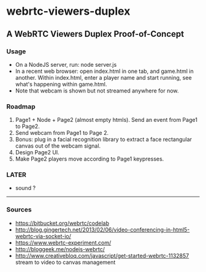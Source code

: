 webrtc-viewers-duplex
=====================

## A WebRTC Viewers Duplex Proof-of-Concept


### Usage
- On a NodeJS server, run: node server.js
- In a recent web browser: open index.html in one tab, and game.html in another.
  Within index.html, enter a player name and start running, see what's happening within game.html.
- Note that webcam is shown but not streamed anywhere for now.



### Roadmap
1. Page1 + Node + Page2 (almost empty htmls).
   Send an event from Page1 to Page2.
2. Send webcam from Page1 to Page 2.
2. Bonus: plug in a facial recognition library to extract a face rectangular canvas out of the webcam signal.
3. Design Page2 UI.
4. Make Page2 players move according to Page1 keypresses.

### LATER
- sound ?

---
### Sources

- https://bitbucket.org/webrtc/codelab
- http://blog.gingertech.net/2013/02/06/video-conferencing-in-html5-webrtc-via-socket-io/ 
- https://www.webrtc-experiment.com/
- http://bloggeek.me/nodejs-webrtc/
- http://www.creativebloq.com/javascript/get-started-webrtc-1132857 stream to video to canvas management

